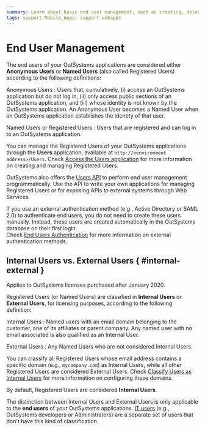 ```yaml
---
summary: Learn about basic end user management, such as creating, deleting, deactivating registered user accounts or placing them into User Groups with specific permissions.
tags: support-Mobile_Apps; support-webapps
---
```


# End User Management

The end users of your OutSystems applications are considered either **Anonymous Users** or **Named Users** (also called Registered Users) according to the following definitions:

Anonymous Users
:   Users that, cumulatively, (i) access an OutSystems application but do not log in, (ii) only access public sections of an OutSystems application, and (iii) whose identity is not known by the OutSystems application. An Anonymous User becomes a Named User when an OutSystems application establishes the identity of that user.

Named Users or Registered Users
:   Users that are registered and can log in to an OutSystems application.  

You can manage the Registered Users of your OutSystems applications through the **Users** application, available at `http://<environment address>/Users`. Check [Access the Users application](accessing-users.md) for more information on creating and managing Registered Users.

OutSystems also offers the [Users API](<../../../ref/apis/auto/users-api.final.md>) to perform end user management programmatically. Use the API to write your own applications for managing Registered Users or for exposing APIs to external systems through Web Services.

<div class="info" markdown="1">

If you use an external authentication method (e.g., Active Directory or SAML 2.0) to authenticate end users, you do not need to create these users manually. Instead, these users are created automatically in the OutSystems database on their first login.  
Check [End Users Authentication](end-user-authentication/intro.md) for more information on external authentication methods.

</div>

## Internal Users vs. External Users { #internal-external }

<div class="info" markdown="1">

Applies to OutSystems licenses purchased after January 2020.

</div>

Registered Users (or Named Users) are classified in **Internal Users** or **External Users**, for licensing purposes, according to the following definition:

Internal Users
:   Named users with an email domain belonging to the customer, one of its affiliates or parent company. Any named user with no email associated is also qualified as an Internal User.

External Users
:   Any Named Users who are not considered Internal Users.

You can classify all Registered Users whose email address contains a specific domain (e.g., `mycompany.com`) as Internal Users, while all other Registered Users are considered External Users. Check [Classify Users as Internal Users](classify-internal-users.md) for more information on configuring these domains.

By default, Registered Users are considered **Internal Users**.

<div class="info" markdown="1">

The distinction between Internal Users and External Users is only applicable to the **end users** of your OutSystems applications. [IT users](../../../managing-the-applications-lifecycle/manage-it-teams/intro.md) (e.g., OutSystems developers or Administrators) are a separate set of users that don't have this kind of classification.

</div>
